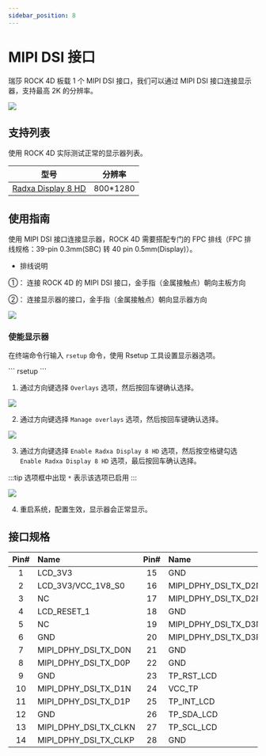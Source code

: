 ```yaml
---
sidebar_position: 8
---
```


# MIPI DSI 接口

瑞莎 ROCK 4D 板载 1 个 MIPI DSI 接口，我们可以通过 MIPI DSI 接口连接显示器，支持最高 2K 的分辨率。

<div style={{textAlign: 'center'}}>
  <img src="/img/rock4/4d/rock4d-mipi-dsi-4l.webp" style={{width: '100%', maxWidth: '1200px'}} />
</div>

## 支持列表

使用 ROCK 4D 实际测试正常的显示器列表。

|                                   型号                                   |  分辨率   |
| :----------------------------------------------------------------------: | :-------: |
| [Radxa Display 8 HD](https://radxa.com/products/accessories/display-8hd) | 800\*1280 |

## 使用指南

使用 MIPI DSI 接口连接显示器，ROCK 4D 需要搭配专门的 FPC 排线（FPC 排线规格：39-pin 0.3mm(SBC) 转 40 pin 0.5mm(Display)）。

- 排线说明

①： 连接 ROCK 4D 的 MIPI DSI 接口，金手指（金属接触点）朝向主板方向

②： 连接显示器的接口，金手指（金属接触点）朝向显示器方向

<div style={{textAlign: 'center'}}>
  <img src="/img/rock4/4d/rock4d-dsi.webp" style={{width: '100%', maxWidth: '1200px'}} />
</div>

### 使能显示器

在终端命令行输入 `rsetup` 命令，使用 Rsetup 工具设置显示器选项。

<NewCodeBlock tip="radxa@radxa-4d$" type="device">
```
rsetup
```
</NewCodeBlock>

1. 通过方向键选择 `Overlays` 选项，然后按回车键确认选择。

<div style={{textAlign: 'center'}}>
  <img src="/img/rock4/4d/rsetup-overlays-dsi-1.webp" style={{width: '100%', maxWidth: '1200px'}} />
</div>

2. 通过方向键选择 `Manage overlays` 选项，然后按回车键确认选择。

<div style={{textAlign: 'center'}}>
  <img src="/img/rock4/4d/rsetup-overlays-dsi-2.webp" style={{width: '100%', maxWidth: '1200px'}} />
</div>

3. 通过方向键选择 `Enable Radxa Display 8 HD` 选项，然后按空格键勾选 `Enable Radxa Display 8 HD` 选项，最后按回车确认选择。

:::tip
选项框中出现 `*` 表示该选项已启用
:::

<div style={{textAlign: 'center'}}>
  <img src="/img/rock4/4d/rsetup-overlays-dsi-3.webp" style={{width: '100%', maxWidth: '1200px'}} />
</div>

4. 重启系统，配置生效，显示器会正常显示。

## 接口规格

| Pin# | Name                  | Pin# | Name                 | Pin# |   Name    |
| :--: | :-------------------- | :--: | :------------------- | :--: | :-------: |
|  1   | LCD_3V3               |  15  | GND                  |  29  |    GND    |
|  2   | LCD_3V3/VCC_1V8_S0    |  16  | MIPI_DPHY_DSI_TX_D2N |  30  |  LCD_3V3  |
|  3   | NC                    |  17  | MIPI_DPHY_DSI_TX_D2P |  31  |  LCD_3V3  |
|  4   | LCD_RESET_1           |  18  | GND                  |  32  |    GND    |
|  5   | NC                    |  19  | MIPI_DPHY_DSI_TX_D3N |  33  |    GND    |
|  6   | GND                   |  20  | MIPI_DPHY_DSI_TX_D3P |  34  | VCC_LEDK2 |
|  7   | MIPI_DPHY_DSI_TX_D0N  |  21  | GND                  |  35  | VCC_LEDK2 |
|  8   | MIPI_DPHY_DSI_TX_D0P  |  22  | GND                  |  36  |    NC     |
|  9   | GND                   |  23  | TP_RST_LCD           |  37  |    NC     |
|  10  | MIPI_DPHY_DSI_TX_D1N  |  24  | VCC_TP               |  38  | VCC_LEDA2 |
|  11  | MIPI_DPHY_DSI_TX_D1P  |  25  | TP_INT_LCD           |  39  | VCC_LEDA2 |
|  12  | GND                   |  26  | TP_SDA_LCD           |  40  |    GND    |
|  13  | MIPI_DPHY_DSI_TX_CLKN |  27  | TP_SCL_LCD           |  41  |    GND    |
|  14  | MIPI_DPHY_DSI_TX_CLKP |  28  | GND                  |      |           |

